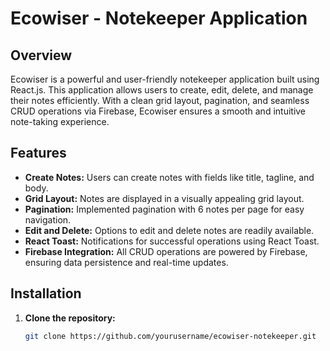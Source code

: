 # Ecowiser - Notekeeper Application

## Overview

Ecowiser is a powerful and user-friendly notekeeper application built using React.js. This application allows users to create, edit, delete, and manage their notes efficiently. With a clean grid layout, pagination, and seamless CRUD operations via Firebase, Ecowiser ensures a smooth and intuitive note-taking experience.

## Features

- **Create Notes:** Users can create notes with fields like title, tagline, and body.
- **Grid Layout:** Notes are displayed in a visually appealing grid layout.
- **Pagination:** Implemented pagination with 6 notes per page for easy navigation.
- **Edit and Delete:** Options to edit and delete notes are readily available.
- **React Toast:** Notifications for successful operations using React Toast.
- **Firebase Integration:** All CRUD operations are powered by Firebase, ensuring data persistence and real-time updates.

## Installation

1. **Clone the repository:**
   ```sh
   git clone https://github.com/yourusername/ecowiser-notekeeper.git
